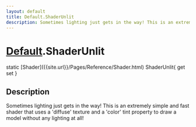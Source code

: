 ```yaml
---
layout: default
title: Default.ShaderUnlit
description: Sometimes lighting just gets in the way! This is an extremely simple and fast shader that uses a 'diffuse' texture and a 'color' tint property to draw a model without any lighting at all!
---
```

# [Default]({{site.url}}/Pages/Reference/Default.html).ShaderUnlit

<div class='signature' markdown='1'>
static [Shader]({{site.url}}/Pages/Reference/Shader.html) ShaderUnlit{ get set }
</div>

## Description
Sometimes lighting just gets in the way! This is an
extremely simple and fast shader that uses a 'diffuse' texture
and a 'color' tint property to draw a model without any lighting
at all!

